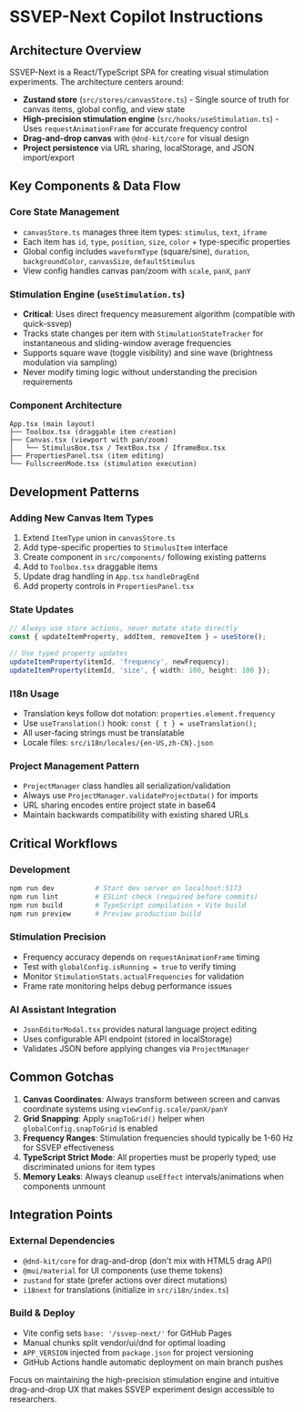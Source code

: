 # SSVEP-Next Copilot Instructions

## Architecture Overview

SSVEP-Next is a React/TypeScript SPA for creating visual stimulation experiments. The architecture centers around:

- **Zustand store** (`src/stores/canvasStore.ts`) - Single source of truth for canvas items, global config, and view state
- **High-precision stimulation engine** (`src/hooks/useStimulation.ts`) - Uses `requestAnimationFrame` for accurate frequency control
- **Drag-and-drop canvas** with `@dnd-kit/core` for visual design
- **Project persistence** via URL sharing, localStorage, and JSON import/export

## Key Components & Data Flow

### Core State Management
- `canvasStore.ts` manages three item types: `stimulus`, `text`, `iframe`
- Each item has `id`, `type`, `position`, `size`, `color` + type-specific properties
- Global config includes `waveformType` (square/sine), `duration`, `backgroundColor`, `canvasSize`, `defaultStimulus`
- View config handles canvas pan/zoom with `scale`, `panX`, `panY`

### Stimulation Engine (`useStimulation.ts`)
- **Critical**: Uses direct frequency measurement algorithm (compatible with quick-ssvep)
- Tracks state changes per item with `StimulationStateTracker` for instantaneous and sliding-window average frequencies
- Supports square wave (toggle visibility) and sine wave (brightness modulation via sampling)
- Never modify timing logic without understanding the precision requirements

### Component Architecture
```
App.tsx (main layout)
├── Toolbox.tsx (draggable item creation)
├── Canvas.tsx (viewport with pan/zoom)
│   └── StimulusBox.tsx / TextBox.tsx / IframeBox.tsx
├── PropertiesPanel.tsx (item editing)
└── FullscreenMode.tsx (stimulation execution)
```

## Development Patterns

### Adding New Canvas Item Types
1. Extend `ItemType` union in `canvasStore.ts`
2. Add type-specific properties to `StimulusItem` interface
3. Create component in `src/components/` following existing patterns
4. Add to `Toolbox.tsx` draggable items
5. Update drag handling in `App.tsx` `handleDragEnd`
6. Add property controls in `PropertiesPanel.tsx`

### State Updates
```typescript
// Always use store actions, never mutate state directly
const { updateItemProperty, addItem, removeItem } = useStore();

// Use typed property updates
updateItemProperty(itemId, 'frequency', newFrequency);
updateItemProperty(itemId, 'size', { width: 100, height: 100 });
```

### I18n Usage
- Translation keys follow dot notation: `properties.element.frequency`
- Use `useTranslation()` hook: `const { t } = useTranslation();`
- All user-facing strings must be translatable
- Locale files: `src/i18n/locales/{en-US,zh-CN}.json`

### Project Management Pattern
- `ProjectManager` class handles all serialization/validation
- Always use `ProjectManager.validateProjectData()` for imports
- URL sharing encodes entire project state in base64
- Maintain backwards compatibility with existing shared URLs

## Critical Workflows

### Development
```bash
npm run dev          # Start dev server on localhost:5173
npm run lint         # ESLint check (required before commits)
npm run build        # TypeScript compilation + Vite build
npm run preview      # Preview production build
```

### Stimulation Precision
- Frequency accuracy depends on `requestAnimationFrame` timing
- Test with `globalConfig.isRunning = true` to verify timing
- Monitor `StimulationStats.actualFrequencies` for validation
- Frame rate monitoring helps debug performance issues

### AI Assistant Integration
- `JsonEditorModal.tsx` provides natural language project editing
- Uses configurable API endpoint (stored in localStorage)
- Validates JSON before applying changes via `ProjectManager`

## Common Gotchas

1. **Canvas Coordinates**: Always transform between screen and canvas coordinate systems using `viewConfig.scale/panX/panY`
2. **Grid Snapping**: Apply `snapToGrid()` helper when `globalConfig.snapToGrid` is enabled
3. **Frequency Ranges**: Stimulation frequencies should typically be 1-60 Hz for SSVEP effectiveness
4. **TypeScript Strict Mode**: All properties must be properly typed; use discriminated unions for item types
5. **Memory Leaks**: Always cleanup `useEffect` intervals/animations when components unmount

## Integration Points

### External Dependencies
- `@dnd-kit/core` for drag-and-drop (don't mix with HTML5 drag API)
- `@mui/material` for UI components (use theme tokens)
- `zustand` for state (prefer actions over direct mutations)
- `i18next` for translations (initialize in `src/i18n/index.ts`)

### Build & Deploy
- Vite config sets `base: '/ssvep-next/'` for GitHub Pages
- Manual chunks split vendor/ui/dnd for optimal loading
- `APP_VERSION` injected from `package.json` for project versioning
- GitHub Actions handle automatic deployment on main branch pushes

Focus on maintaining the high-precision stimulation engine and intuitive drag-and-drop UX that makes SSVEP experiment design accessible to researchers.
